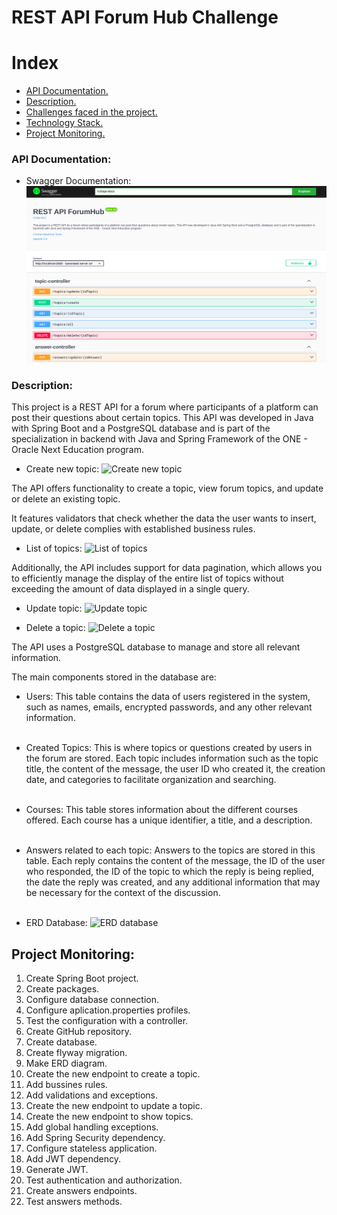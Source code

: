 # REST API Forum Hub Challenge

# Index
- [API Documentation.](#api-documentation)
- [Description.](#description)
- [Challenges faced in the project.](#challenges)
- [Technology Stack.](#technology-stack)
- [Project Monitoring.](#project-monitoring)

### API Documentation:
- Swagger Documentation:
![Swagger Documentation](images/swagger.png)

### Description:
This project is a REST API for a forum where participants
of a platform can post their questions about certain topics.
This API was developed in Java with Spring Boot and a 
PostgreSQL database and is part of the specialization in 
backend with Java and Spring Framework of the ONE - Oracle
Next Education program.

- Create new topic:
![Create new topic](images/CreateTopic.png)

The API offers functionality to create a topic, view forum 
topics, and update or delete an existing topic.

It features validators that check whether the data the user 
wants to insert, update, or delete complies with established
business rules.

- List of topics:
![List of topics](images/ListTopics.png)

Additionally, the API includes support for data pagination,
which allows you to efficiently manage the display of the 
entire list of topics without exceeding the amount of data
displayed in a single query.

- Update topic:
![Update topic](images/UpdateTopic.png)

- Delete a topic:
![Delete a topic](images/DeleteTopic.png)

The API uses a PostgreSQL database to manage and
store all relevant information.

The main components stored in the database are:

- Users: This table contains the data of users
registered in the system, such as names, emails, encrypted
passwords, and any other relevant information.
<br><br>
- Created Topics: This is where topics or questions created
by users in the forum are stored. Each topic includes 
information such as the topic title, the content of the message,
the user ID who created it, the creation date, and categories
to facilitate organization and searching.
<br><br>
- Courses: This table stores information about the different
courses offered. Each course has a unique identifier, a title, 
and a description.
<br><br>
- Answers related to each topic: Answers to the topics are stored
in this table. Each reply contains the content of the message, 
the ID of the user who responded, the ID of the topic to which 
the reply is being replied, the date the reply was created, and 
any additional information that may be necessary for the context 
of the discussion.
<br><br>

- ERD Database:
![ERD database](images/ForoHubDbERD.png)

## Project Monitoring:
1. Create Spring Boot project.
2. Create packages.
3. Configure database connection.
4. Configure aplication.properties profiles.
5. Test the configuration with a controller.
6. Create GitHub repository.
7. Create database.
8. Create flyway migration.
9. Make ERD diagram.
10. Create the new endpoint to create a topic.
11. Add bussines rules.
12. Add validations and exceptions.
13. Create the new endpoint to update a topic.
14. Create the new endpoint to show topics.
15. Add global handling exceptions.
16. Add Spring Security dependency.
17. Configure stateless application.
18. Add JWT dependency.
19. Generate JWT.
20. Test authentication and authorization.
21. Create answers endpoints.
22. Test answers methods.
